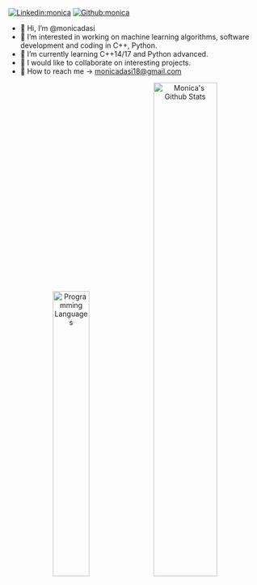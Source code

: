 [![Linkedin:monica](https://img.shields.io/badge/Monica%20Dasi-gray?logo=linkedin&labelColor=blue&link=https://www.linkedin.com/in/monica-dasi-md/)](https://www.linkedin.com/in/monica-dasi-md/) 
[![Github:monica](https://img.shields.io/badge/Portfolio-gray?logo=github&labelColor=black&link=https://monicadasi.github.io/)](https://monicadasi.github.io/)

- 👋 Hi, I’m @monicadasi  
- 👀 I’m interested in working on machine learning algorithms, software development and coding in C++, Python.
- 🌱 I’m currently learning C++14/17 and Python advanced.
- 💞️ I would like to collaborate on interesting projects. 
- 📧 How to reach me -> monicadasi18@gmail.com

<div style="text-align: center;">
  <img src="https://github-readme-stats.vercel.app/api/top-langs/?username=monicadasi&layout=compact&theme=transparent" alt="Programming Languages" width="38%">
  <img src="https://github-readme-stats.vercel.app/api?username=monicadasi&rank_icon=github&show_icons=true&theme=transparent" alt="Monica's Github Stats" width="50%">
</div>

<!---
monicadasi/monicadasi is a ✨ special ✨ repository because its `README.md` (this file) appears on your GitHub profile.
You can click the Preview link to take a look at your changes.
--->

